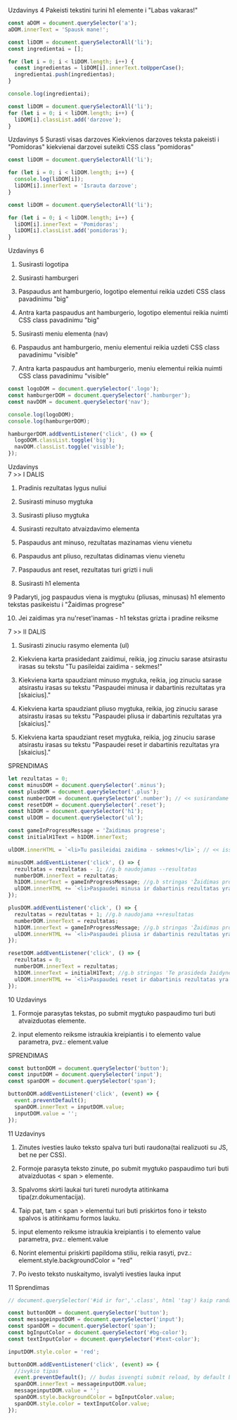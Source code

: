 Uzdavinys 4
Pakeisti tekstini turini h1 elemente i "Labas vakaras!"

```js
const aDOM = document.querySelector('a');
aDOM.innerText = 'Spausk mane!';

const liDOM = document.querySelectorAll('li');
const ingredientai = [];

for (let i = 0; i < liDOM.length; i++) {
  const ingredientas = liDOM[i].innerText.toUpperCase();
  ingredientai.push(ingredientas);
}

console.log(ingredientai);

const liDOM = document.querySelectorAll('li');
for (let i = 0; i < liDOM.length; i++) {
  liDOM[i].classList.add('darzove');
}
```

Uzdavinys 5
Surasti visas darzoves
Kiekvienos darzoves teksta pakeisti i "Pomidoras"
kiekvienai darzovei suteikti CSS class "pomidoras"

```js
const liDOM = document.querySelectorAll('li');

for (let i = 0; i < liDOM.length; i++) {
  console.log(liDOM[i]);
  liDOM[i].innerText = 'Israuta darzove';
}

const liDOM = document.querySelectorAll('li');

for (let i = 0; i < liDOM.length; i++) {
  liDOM[i].innerText = 'Pomidoras';
  liDOM[i].classList.add('pomidoras');
}
```

Uzdavinys 6

1. Susirasti logotipa

2. Susirasti hamburgeri

3. Paspaudus ant hamburgerio, logotipo elementui reikia uzdeti CSS class pavadinimu "big"

4. Antra karta paspaudus ant hamburgerio, logotipo elementui reikia nuimti CSS class pavadinimu "big"

5. Susirasti meniu elementa (nav)

6. Paspaudus ant hamburgerio, meniu elementui reikia uzdeti CSS class pavadinimu "visible"

7. Antra karta paspaudus ant hamburgerio, meniu elementui reikia nuimti CSS class pavadinimu "visible"

```js
const logoDOM = document.querySelector('.logo');
const hamburgerDOM = document.querySelector('.hamburger');
const navDOM = document.querySelector('nav');

console.log(logoDOM);
console.log(hamburgerDOM);

hamburgerDOM.addEventListener('click', () => {
  logoDOM.classList.toggle('big');
  navDOM.classList.toggle('visible');
});
```

Uzdavinys  
7 >> I DALIS

1. Pradinis rezultatas lygus nuliui

2. Susirasti minuso mygtuka

3. Susirasti pliuso mygtuka

4. Susirasti rezultato atvaizdavimo elementa

5. Paspaudus ant minuso, rezultatas mazinamas vienu vienetu

6. Paspaudus ant pliuso, rezultatas didinamas vienu vienetu

7. Paspaudus ant reset, rezultatas turi grizti i nuli

8. Susirasti h1 elementa

9 Padaryti, jog paspaudus viena is mygtuku (pliusas, minusas) h1 elemento tekstas pasikeistu i "Žaidimas progrese"

10. Jei zaidimas yra nu'reset'inamas - h1 tekstas grizta i pradine reiksme

7 >> II DALIS

1. Susirasti zinuciu rasymo elementa (ul)

2. Kiekviena karta prasidedant zaidimui, reikia, jog zinuciu sarase atsirastu irasas su tekstu "Tu pasileidai zaidima - sekmes!"

3. Kiekviena karta spaudziant minuso mygtuka, reikia, jog zinuciu sarase atsirastu irasas su tekstu "Paspaudei minusa ir dabartinis rezultatas yra [skaicius]."

4. Kiekviena karta spaudziant pliuso mygtuka, reikia, jog zinuciu sarase atsirastu irasas su tekstu "Paspaudei pliusa ir dabartinis rezultatas yra [skaicius]."

5. Kiekviena karta spaudziant reset mygtuka, reikia, jog zinuciu sarase atsirastu irasas su tekstu "Paspaudei reset ir dabartinis rezultatas yra [skaicius]."

SPRENDIMAS

```js
let rezultatas = 0;
const minusDOM = document.querySelector('.minus');
const plusDOM = document.querySelector('.plus');
const numberDOM = document.querySelector('.number'); // << susirandame visus kintamuosius
const resetDOM = document.querySelector('.reset');
const h1DOM = document.querySelector('h1');
const ulDOM = document.querySelector('ul');

const gameInProgressMessage = 'Žaidimas progrese';
const initialH1Text = h1DOM.innerText;

ulDOM.innerHTML = `<li>Tu pasileidai zaidima - sekmes!</li>`; // << issitraukiame vidini HTML teksta >>

minusDOM.addEventListener('click', () => {
  rezultatas = rezultatas - 1; //g.b naudojamas --resultatas
  numberDOM.innerText = rezultatas;
  h1DOM.innerText = gameInProgressMessage; //g.b stringas 'Žaidimas progrese'
  ulDOM.innerHTML += `<li>Paspaudei minusa ir dabartinis rezultatas yra ${rezultatas}.</li>`;
});

plusDOM.addEventListener('click', () => {
  rezultatas = rezultatas + 1; //g.b naudojama ++resultatas
  numberDOM.innerText = rezultatas;
  h1DOM.innerText = gameInProgressMessage; //g.b stringas 'Žaidimas progrese'
  ulDOM.innerHTML += `<li>Paspaudei pliusa ir dabartinis rezultatas yra ${rezultatas}.</li>`;
});

resetDOM.addEventListener('click', () => {
  rezultatas = 0;
  numberDOM.innerText = rezultatas;
  h1DOM.innerText = initialH1Text; //g.b stringas 'Te prasideda žaidynės!'
  ulDOM.innerHTML += `<li>Paspaudei reset ir dabartinis rezultatas yra ${rezultatas}.</li>`;
});
```

10 Uzdavinys

1. Formoje parasytas tekstas, po submit mygtuko paspaudimo turi buti atvaizduotas <span> elemente.

2. input elemento reiksme istraukia kreipiantis i to elemento value parametra, pvz.: element.value

SPRENDIMAS

```js
const buttonDOM = document.querySelector('button');
const inputDOM = document.querySelector('input');
const spanDOM = document.querySelector('span');

buttonDOM.addEventListener('click', (event) => {
  event.preventDefault();
  spanDOM.innerText = inputDOM.value;
  inputDOM.value = '';
});
```

11 Uzdavinys

1. Zinutes ivesties lauko teksto spalva turi buti raudona(tai realizuoti su JS, bet ne per CSS).

2. Formoje parasyta teksto zinute, po submit mygtuko paspaudimo turi buti atvaizduotas < span > elemente.

3. Spalvoms skirti laukai turi tureti nurodyta atitinkama tipa(zr.dokumentacija).

4. Taip pat, tam < span > elementui turi buti priskirtos fono ir teksto spalvos is atitinkamu formos lauku.

5. input elemento reiksme istraukia kreipiantis i to elemento value parametra, pvz.: element.value

6. Norint elementui priskirti papildoma stiliu, reikia rasyti, pvz.: element.style.backgroundColor = "red"

7. Po ivesto teksto nuskaitymo, isvalyti ivesties lauka input

11 Sprendimas

```js
// document.querySelector('#id ir for','.class', html 'tag') kaip randame tam tikro tipo selektoriu, priekyje ju naudojami skirtingi simboliai

const buttonDOM = document.querySelector('button');
const messageinputDOM = document.querySelector('input');
const spanDOM = document.querySelector('span');
const bgInputColor = document.querySelector('#bg-color');
const textInputColor = document.querySelector('#text-color');

inputDOM.style.color = 'red';

buttonDOM.addEventListener('click', (event) => {
  //ivykio tipas
  event.preventDefault(); // budas isvengti submit reload, by default buna
  spanDOM.innerText = messageinputDOM.value;
  messageinputDOM.value = '';
  spanDOM.style.backgroundColor = bgInputColor.value;
  spanDOM.style.color = textInputColor.value;
});
```
